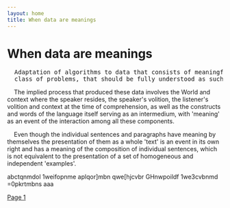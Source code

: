 ```yaml
---
layout: home
title: When data are meanings
---
```

# When data are meanings
<pre>
  Adaptation of algorithms to data that consists of meaningful sentences is a new
  class of problems, that should be fully understood as such.
</pre>

&nbsp;&nbsp;&nbsp;&nbsp;The implied process that produced these data involves the World and context where the speaker resides, the speaker's volition, the listener's volition and context at the time of comprehension, as well as the constructs and words of the language itself serving as an intermedium, with 'meaning' as an event of the interaction among all these components.

&nbsp;&nbsp;&nbsp;&nbsp;Even though the individual sentences and paragraphs have meaning by themselves the presentation of them as a whole 'text' is an event in its own right and has a meaning of the composition of individual sentences, which is not equivalent to the presentation of a set of homogeneous and independent 'examples'.

abctqnmdol 1weifopnme aplqor]mbn qwe[hjcvbr GHnwpoildf 1we3cvbnmd =0pkrtmbns aaa

[Page 1](./pages/page1)

